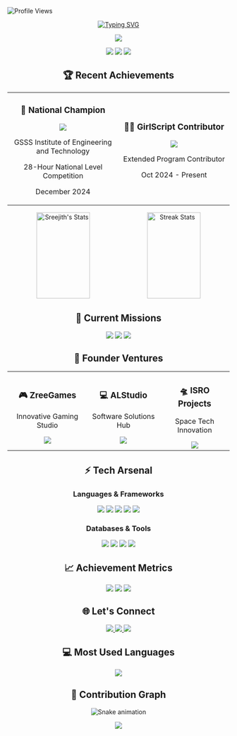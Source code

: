 <!-- Profile Views Counter -->
![Profile Views](https://komarev.com/ghpvc/?username=Sreejith-nair511&color=blueviolet&style=flat-square&label=Profile+Views&base=500)

<!-- Animated Name Banner -->
<div align="center">
    <a href="https://git.io/typing-svg">
        <img src="https://readme-typing-svg.demolab.com?font=Fira+Code&weight=600&size=28&duration=4000&pause=1000&color=6C63FF&center=true&vCenter=true&random=false&width=600&lines=Hello+World!+I'm+Sreejith+S+%F0%9F%91%8B;Game+Developer+%F0%9F%8E%AE+%7C+Tech+Innovator+%F0%9F%9A%80;National+Hackathon+Champion+%F0%9F%8F%86;Crafting+Digital+Dreams+%E2%9C%A8;Welcome+to+my+Universe+%F0%9F%8C%8C" alt="Typing SVG" />
    </a>
</div>

<!-- Divider -->
<p align="center">
    <img src="https://user-images.githubusercontent.com/73097560/115834477-dbab4500-a447-11eb-908a-139a6edaec5c.gif">
</p>

<!-- Quick Info -->
<p align="center">
    <img src="https://img.shields.io/badge/🎮_Game_Developer-Active-FF4B4B?style=for-the-badge" />
    <img src="https://img.shields.io/badge/🚀_Tech_Innovator-Passionate-00C7B7?style=for-the-badge" />
    <img src="https://img.shields.io/badge/🏆_Problem_Solver-Always-6C63FF?style=for-the-badge" />
</p>

<!-- Recent Achievements Section -->
<h2 align="center">🏆 Recent Achievements</h2>
<table align="center">
    <tr>
        <td align="center" width="50%">
            <h3>🥇 National Champion</h3>
            <img src="https://img.shields.io/badge/E--MINDS_Hackathon-1st_Place-FFD700?style=for-the-badge" />
            <p>GSSS Institute of Engineering and Technology</p>
            <p>28-Hour National Level Competition</p>
            <p>December 2024</p>
        </td>
        <td align="center" width="50%">
            <h3>👩‍💻 GirlScript Contributor</h3>
            <img src="https://img.shields.io/badge/GirlScript-Summer_of_Code-FF6B6B?style=for-the-badge" />
            <p>Extended Program Contributor</p>
            <p>Oct 2024 - Present</p>
        </td>
    </tr>
</table>

<!-- Stats Dashboard -->
<div align="center">
    <img width="49%" height="195px" src="https://github-readme-stats.vercel.app/api?username=Sreejith-nair511&show_icons=true&count_private=true&hide_border=true&title_color=6C63FF&icon_color=6C63FF&text_color=c9d1d9&bg_color=0d1117" alt="Sreejith's Stats" /> 
    <img width="49%" height="195px" src="https://github-readme-streak-stats.herokuapp.com/?user=Sreejith-nair511&hide_border=true&stroke=6C63FF&background=0D1117&ring=6C63FF&fire=6C63FF&currStreakNum=FFFFFF&currStreakLabel=6C63FF&sideNums=FFFFFF&sideLabels=6C63FF" alt="Streak Stats" />
</div>

<!-- Current Projects -->
<h2 align="center">🎯 Current Missions</h2>
<p align="center">
    <img src="https://img.shields.io/badge/🎮_Steam_RPG-In_Development-6C63FF?style=for-the-badge" />
    <img src="https://img.shields.io/badge/🚀_ISRO_Project-Collaborating-6C63FF?style=for-the-badge" />
    <img src="https://img.shields.io/badge/🤖_AI_Research-Exploring-6C63FF?style=for-the-badge" />
</p>

<!-- Founder Ventures -->
<h2 align="center">🌟 Founder Ventures</h2>
<table align="center">
    <tr>
        <td align="center">
            <h3>🎮 ZreeGames</h3>
            <p>Innovative Gaming Studio</p>
            <a href="https://zreegames.itch.io">
                <img src="https://img.shields.io/badge/Visit_ZreeGames-FF4B4B?style=for-the-badge&logo=itch.io&logoColor=white" />
            </a>
        </td>
        <td align="center">
            <h3>💻 ALStudio</h3>
            <p>Software Solutions Hub</p>
            <a href="https://alstudio.xyz">
                <img src="https://img.shields.io/badge/Visit_ALStudio-00C7B7?style=for-the-badge&logo=vercel&logoColor=white" />
            </a>
        </td>
        <td align="center">
            <h3>🛸 ISRO Projects</h3>
            <p>Space Tech Innovation</p>
            <img src="https://img.shields.io/badge/Space_Projects-1B73E8?style=for-the-badge&logo=nasa&logoColor=white" />
        </td>
    </tr>
</table>

<!-- Tech Stack -->
<h2 align="center">⚡ Tech Arsenal</h2>

<h3 align="center">Languages & Frameworks</h3>
<p align="center">
    <img src="https://img.shields.io/badge/Python-3776AB?style=for-the-badge&logo=python&logoColor=white" />
    <img src="https://img.shields.io/badge/C-00599C?style=for-the-badge&logo=c&logoColor=white" />
    <img src="https://img.shields.io/badge/JavaScript-F7DF1E?style=for-the-badge&logo=javascript&logoColor=black" />
    <img src="https://img.shields.io/badge/Node.js-43853D?style=for-the-badge&logo=node.js&logoColor=white" />
    <img src="https://img.shields.io/badge/Flask-000000?style=for-the-badge&logo=flask&logoColor=white" />
</p>

<h3 align="center">Databases & Tools</h3>
<p align="center">
    <img src="https://img.shields.io/badge/MySQL-00000F?style=for-the-badge&logo=mysql&logoColor=white" />
    <img src="https://img.shields.io/badge/MongoDB-4EA94B?style=for-the-badge&logo=mongodb&logoColor=white" />
    <img src="https://img.shields.io/badge/Git-F05032?style=for-the-badge&logo=git&logoColor=white" />
    <img src="https://img.shields.io/badge/VSCode-0078D4?style=for-the-badge&logo=visual%20studio%20code&logoColor=white" />
</p>

<!-- Achievement Stats -->
<h2 align="center">📈 Achievement Metrics</h2>
<p align="center">
    <img src="https://img.shields.io/badge/LeetCode-300+_Problems-FFA116?style=for-the-badge" />
    <img src="https://img.shields.io/badge/Rating-1800+-43853D?style=for-the-badge" />
    <img src="https://img.shields.io/badge/Projects-50+_Completed-6C63FF?style=for-the-badge" />
</p>

<!-- Connect Section -->
<h2 align="center">🌐 Let's Connect</h2>
<p align="center">
    <a href="mailto:sreejith0511@gmail.com">
        <img src="https://img.shields.io/badge/Email-Let's_Talk-D14836?style=for-the-badge&logo=gmail&logoColor=white" />
    </a>
    <a href="https://linkedin.com/in/sreejith-s-b232092a9">
        <img src="https://img.shields.io/badge/LinkedIn-Connect-0077B5?style=for-the-badge&logo=linkedin&logoColor=white" />
    </a>
    <a href="https://zreegames.itch.io">
        <img src="https://img.shields.io/badge/Portfolio-Visit_Now-000000?style=for-the-badge&logo=itch.io&logoColor=white" />
    </a>
</p>

<!-- Language Stats -->
<div align="center">
    <h2>💻 Most Used Languages</h2>
    <img src="https://github-readme-stats.vercel.app/api/top-langs/?username=Sreejith-nair511&layout=compact&hide_border=true&title_color=6C63FF&text_color=c9d1d9&bg_color=0d1117" />
</div>

<!-- Contribution Graph -->
<div align="center">
    <h2>🐍 Contribution Graph</h2>
    <img src="https://raw.githubusercontent.com/Sreejith-nair511/Sreejith-nair511/output/github-contribution-grid-snake.svg" alt="Snake animation" />
</div>

<!-- Footer -->
<p align="center">
    <img src="https://capsule-render.vercel.app/api?type=waving&color=6C63FF&height=120&section=footer" />
</p>
